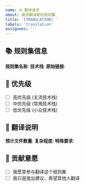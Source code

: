 ```yaml
---
name: 🌐 翻译请求
about: 请求翻译新的规则集
title: '[TRANSLATION] '
labels: 'translation'
assignees: ''
---
```


## 📚 规则集信息

**规则集名称**: 
**技术栈**: 
**原始链接**: 

## 🎯 优先级

- [ ] 高优先级 (主流技术栈)
- [ ] 中优先级 (常用技术栈)
- [ ] 低优先级 (小众技术栈)

## 📝 翻译说明

**预计文件数量**: 
**复杂程度**: 
**特殊要求**: 

## 🤝 贡献意愿

- [ ] 我愿意参与翻译这个规则集
- [ ] 我只是提出建议，希望其他人翻译
